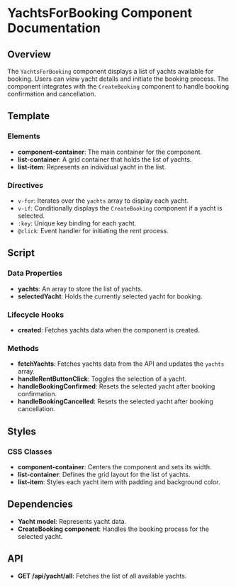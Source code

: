 # YachtsForBooking Component Documentation

## Overview

The `YachtsForBooking` component displays a list of yachts available for booking. Users can view yacht details and initiate the booking process. The component integrates with the `CreateBooking` component to handle booking confirmation and cancellation.

## Template

### Elements

- **component-container**: The main container for the component.
- **list-container**: A grid container that holds the list of yachts.
- **list-item**: Represents an individual yacht in the list.

### Directives

- `v-for`: Iterates over the `yachts` array to display each yacht.
- `v-if`: Conditionally displays the `CreateBooking` component if a yacht is selected.
- `:key`: Unique key binding for each yacht.
- `@click`: Event handler for initiating the rent process.

## Script

### Data Properties

- **yachts**: An array to store the list of yachts.
- **selectedYacht**: Holds the currently selected yacht for booking.

### Lifecycle Hooks

- **created**: Fetches yachts data when the component is created.

### Methods

- **fetchYachts**: Fetches yachts data from the API and updates the `yachts` array.
- **handleRentButtonClick**: Toggles the selection of a yacht.
- **handleBookingConfirmed**: Resets the selected yacht after booking confirmation.
- **handleBookingCancelled**: Resets the selected yacht after booking cancellation.

## Styles

### CSS Classes

- **component-container**: Centers the component and sets its width.
- **list-container**: Defines the grid layout for the list of yachts.
- **list-item**: Styles each yacht item with padding and background color.

## Dependencies

- **Yacht model**: Represents yacht data.
- **CreateBooking component**: Handles the booking process for the selected yacht.

## API

- **GET /api/yacht/all**: Fetches the list of all available yachts.
